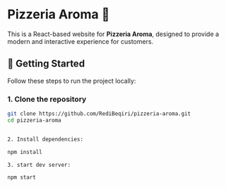 # Pizzeria Aroma 🍕

This is a React-based website for **Pizzeria Aroma**, designed to provide a modern and interactive experience for customers.

## 🚀 Getting Started

Follow these steps to run the project locally:

### 1. Clone the repository
```bash
git clone https://github.com/RediBeqiri/pizzeria-aroma.git
cd pizzeria-aroma


2. Install dependencies:

npm install

3. start dev server:

npm start

